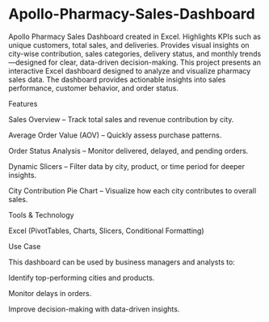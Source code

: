# Apollo-Pharmacy-Sales-Dashboard
Apollo Pharmacy Sales Dashboard created in Excel. Highlights KPIs such as unique customers, total sales, and deliveries. Provides visual insights on city-wise contribution, sales categories, delivery status, and monthly trends—designed for clear, data-driven decision-making.
This project presents an interactive Excel dashboard designed to analyze and visualize pharmacy sales data. The dashboard provides actionable insights into sales performance, customer behavior, and order status.

Features

Sales Overview – Track total sales and revenue contribution by city.

Average Order Value (AOV) – Quickly assess purchase patterns.

Order Status Analysis – Monitor delivered, delayed, and pending orders.

Dynamic Slicers – Filter data by city, product, or time period for deeper insights.

City Contribution Pie Chart – Visualize how each city contributes to overall sales.

Tools & Technology

Excel (PivotTables, Charts, Slicers, Conditional Formatting)

Use Case

This dashboard can be used by business managers and analysts to:

Identify top-performing cities and products.

Monitor delays in orders.

Improve decision-making with data-driven insights.
